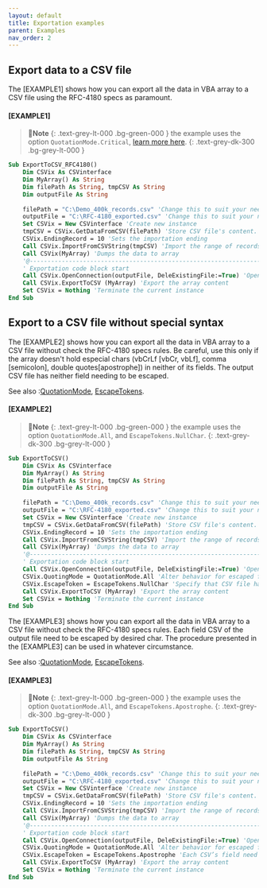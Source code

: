 ```yaml
---
layout: default
title: Exportation examples
parent: Examples
nav_order: 2
---
```


## Export data to a CSV file

The \[EXAMPLE1\] shows how you can export all the data in VBA array to a CSV file using the RFC-4180 specs as paramount. 

#### [EXAMPLE1]
>📝**Note**
>{: .text-grey-lt-000 .bg-green-000 }
>the example uses the option `QuotationMode.Critical`, [learn more here](https://ws-garcia.github.io/VBA-CSV-interface/api/enumerations/quotationmode.html).
{: .text-grey-dk-300 .bg-grey-lt-000 }

```vb
Sub ExportToCSV_RFC4180()
	Dim CSVix As CSVinterface
	Dim MyArray() As String
	Dim filePath As String, tmpCSV As String
	Dim outputFile As String
	
	filePath = "C:\Demo_400k_records.csv" 'Change this to suit your needs
	outputFile = "C:\RFC-4180_exported.csv" 'Change this to suit your needs
	Set CSVix = New CSVinterface 'Create new instance
	tmpCSV = CSVix.GetDataFromCSV(filePath) 'Store CSV file's content.
	CSVix.EndingRecord = 10 'Sets the importation ending
	Call CSVix.ImportFromCSVString(tmpCSV) 'Import the range of records
	Call CSVix(MyArray) 'Dumps the data to array
	'@---------------------------------------------------------------------------------
	' Exportation code block start
	Call CSVix.OpenConnection(outputFile, DeleExistingFile:=True) 'Open a physical connection to the CSV file
	Call CSVix.ExportToCSV (MyArray) 'Export the array content
	Set CSVix = Nothing 'Terminate the current instance
End Sub
```

## Export to a CSV file without special syntax

The \[EXAMPLE2\] shows how you can export all the data in VBA array to a CSV file without check the RFC-4180 specs rules. Be careful, use this only if the array doesn't hold especial chars (vbCrLf [vbCr, vbLf], comma [semicolon], double quotes[apostrophe]) in neither of its fields. The output CSV file has neither field needing to be escaped.

See also
:[QuotationMode](https://ws-garcia.github.io/VBA-CSV-interface/api/enumerations/quotationmode.html), [EscapeTokens](https://ws-garcia.github.io/VBA-CSV-interface/api/enumerations/escapetokens.html).

#### [EXAMPLE2]
>📝**Note**
>{: .text-grey-lt-000 .bg-green-000 }
>the example uses the option `QuotationMode.All`, and `EscapeTokens.NullChar`.
{: .text-grey-dk-300 .bg-grey-lt-000 }

```vb
Sub ExportToCSV()
	Dim CSVix As CSVinterface
	Dim MyArray() As String
	Dim filePath As String, tmpCSV As String
	Dim outputFile As String
	
	filePath = "C:\Demo_400k_records.csv" 'Change this to suit your needs
	outputFile = "C:\RFC-4180_exported.csv" 'Change this to suit your needs
	Set CSVix = New CSVinterface 'Create new instance
	tmpCSV = CSVix.GetDataFromCSV(filePath) 'Store CSV file's content.
	CSVix.EndingRecord = 10 'Sets the importation ending
	Call CSVix.ImportFromCSVString(tmpCSV) 'Import the range of records
	Call CSVix(MyArray) 'Dumps the data to array
	'@---------------------------------------------------------------------------------
	' Exportation code block start
	Call CSVix.OpenConnection(outputFile, DeleExistingFile:=True) 'Open a physical connection to the CSV file
	CSVix.QuotingMode = QuotationMode.All 'Alter behavior for escaped files
	CSVix.EscapeToken = EscapeTokens.NullChar 'Specify that CSV file has neither field needing to be escaped.
	Call CSVix.ExportToCSV (MyArray) 'Export the array content
	Set CSVix = Nothing 'Terminate the current instance
End Sub
```
The \[EXAMPLE3\] shows how you can export all the data in VBA array to a CSV file without check the RFC-4180 specs rules. Each field CSV of the output file need to be escaped by desired char. The procedure presented in the [EXAMPLE3] can be used in whatever circumstance.

See also
:[QuotationMode](https://ws-garcia.github.io/VBA-CSV-interface/api/enumerations/quotationmode.html), [EscapeTokens](https://ws-garcia.github.io/VBA-CSV-interface/api/enumerations/escapetokens.html).

#### [EXAMPLE3]
>📝**Note**
>{: .text-grey-lt-000 .bg-green-000 }
>the example uses the option `QuotationMode.All`, and `EscapeTokens.Apostrophe`.
{: .text-grey-dk-300 .bg-grey-lt-000 }

```vb
Sub ExportToCSV()
	Dim CSVix As CSVinterface
	Dim MyArray() As String
	Dim filePath As String, tmpCSV As String
	Dim outputFile As String
	
	filePath = "C:\Demo_400k_records.csv" 'Change this to suit your needs
	outputFile = "C:\RFC-4180_exported.csv" 'Change this to suit your needs
	Set CSVix = New CSVinterface 'Create new instance
	tmpCSV = CSVix.GetDataFromCSV(filePath) 'Store CSV file's content.
	CSVix.EndingRecord = 10 'Sets the importation ending
	Call CSVix.ImportFromCSVString(tmpCSV) 'Import the range of records
	Call CSVix(MyArray) 'Dumps the data to array
	'@---------------------------------------------------------------------------------
	' Exportation code block start
	Call CSVix.OpenConnection(outputFile, DeleExistingFile:=True) 'Open a physical connection to the CSV file
	CSVix.QuotingMode = QuotationMode.All 'Alter behavior for escaped files
	CSVix.EscapeToken = EscapeTokens.Apostrophe 'Each CSV’s field need to be escaped with this char.
	Call CSVix.ExportToCSV (MyArray) 'Export the array content
	Set CSVix = Nothing 'Terminate the current instance
End Sub
```